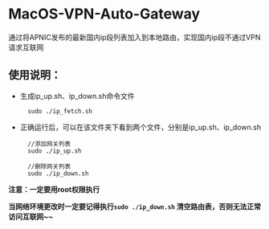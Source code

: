 # MacOS-VPN-Auto-Gateway
通过将APNIC发布的最新国内ip段列表加入到本地路由，实现国内ip段不通过VPN请求互联网


## 使用说明：

- 生成ip_up.sh、ip_down.sh命令文件

        sudo ./ip_fetch.sh


- 正确运行后，可以在该文件夹下看到两个文件，分别是ip_up.sh、ip_down.sh

        //添加网关列表
        sudo ./ip_up.sh
  
        //删除网关列表
        sudo ./ip_down.sh


**注意：一定要用root权限执行**

**当网络环境更改时一定要记得执行```sudo ./ip_down.sh``` 清空路由表，否则无法正常访问互联网~~**
